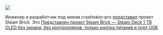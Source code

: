 <!--2025-01-26 13:59:34-->
<div class="yb">
  <div class="rss smaller1 habr"><img src="https://habrastorage.org/getpro/habr/upload_files/979/fad/28f/979fad28f71c891748756937c73ae01c.jpg" /><p>Инженер и разработчик под&nbsp;ником crastinator‑pro <a href="https://crastinator-pro.github.io/steam-brick/" rel="noopener noreferrer nofollow">представил</a> проект Steam Brick. Это <a href="https://github.com/crastinator-pro/steam-brick" rel="noopener... <br><a class="light" href="https://habr.com/ru/news/876748/?utm_source=habrahabr&utm_medium=rss&utm_campaign=876748">Представлен проект Steam Brick — Steam Deck 1 TB OLED без экрана, без контроллеров, только кнопка питания и порт USB</a></div>
</div>
